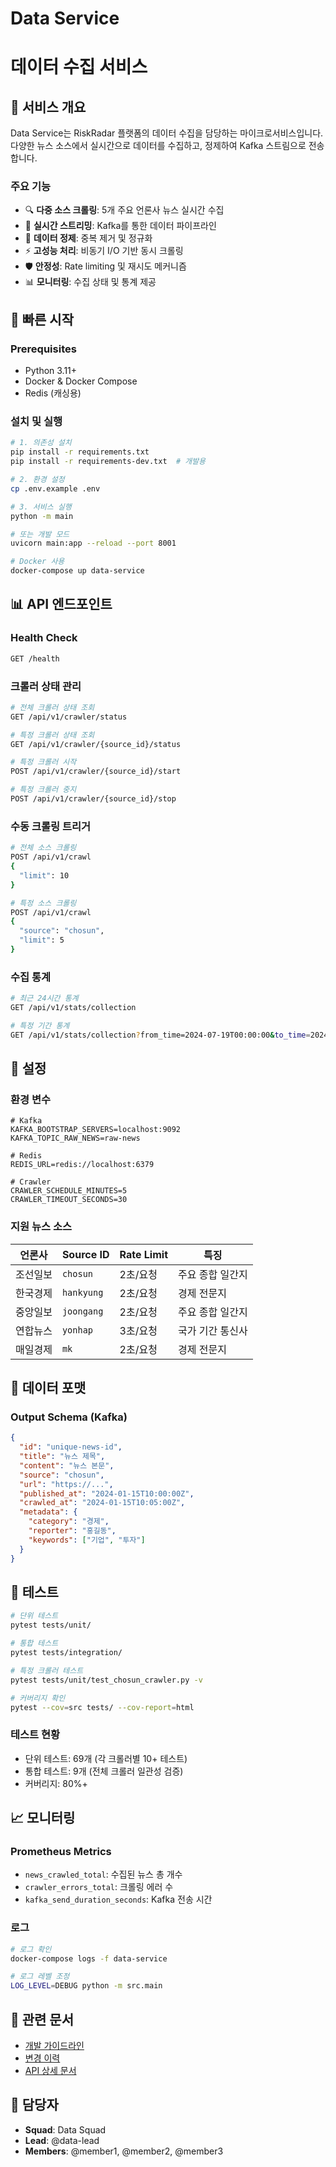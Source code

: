 # Data Service
# 데이터 수집 서비스

## 🎯 서비스 개요

Data Service는 RiskRadar 플랫폼의 데이터 수집을 담당하는 마이크로서비스입니다. 다양한 뉴스 소스에서 실시간으로 데이터를 수집하고, 정제하여 Kafka 스트림으로 전송합니다.

### 주요 기능
- 🔍 **다중 소스 크롤링**: 5개 주요 언론사 뉴스 실시간 수집
- 🔄 **실시간 스트리밍**: Kafka를 통한 데이터 파이프라인
- 🧹 **데이터 정제**: 중복 제거 및 정규화
- ⚡ **고성능 처리**: 비동기 I/O 기반 동시 크롤링
- 🛡️ **안정성**: Rate limiting 및 재시도 메커니즘
- 📊 **모니터링**: 수집 상태 및 통계 제공

## 🚀 빠른 시작

### Prerequisites
- Python 3.11+
- Docker & Docker Compose
- Redis (캐싱용)

### 설치 및 실행
```bash
# 1. 의존성 설치
pip install -r requirements.txt
pip install -r requirements-dev.txt  # 개발용

# 2. 환경 설정
cp .env.example .env

# 3. 서비스 실행
python -m main

# 또는 개발 모드
uvicorn main:app --reload --port 8001

# Docker 사용
docker-compose up data-service
```

## 📊 API 엔드포인트

### Health Check
```bash
GET /health
```

### 크롤러 상태 관리
```bash
# 전체 크롤러 상태 조회
GET /api/v1/crawler/status

# 특정 크롤러 상태 조회
GET /api/v1/crawler/{source_id}/status

# 특정 크롤러 시작
POST /api/v1/crawler/{source_id}/start

# 특정 크롤러 중지
POST /api/v1/crawler/{source_id}/stop
```

### 수동 크롤링 트리거
```bash
# 전체 소스 크롤링
POST /api/v1/crawl
{
  "limit": 10
}

# 특정 소스 크롤링
POST /api/v1/crawl
{
  "source": "chosun",
  "limit": 5
}
```

### 수집 통계
```bash
# 최근 24시간 통계
GET /api/v1/stats/collection

# 특정 기간 통계
GET /api/v1/stats/collection?from_time=2024-07-19T00:00:00&to_time=2024-07-19T23:59:59
```

## 🔧 설정

### 환경 변수
```env
# Kafka
KAFKA_BOOTSTRAP_SERVERS=localhost:9092
KAFKA_TOPIC_RAW_NEWS=raw-news

# Redis
REDIS_URL=redis://localhost:6379

# Crawler
CRAWLER_SCHEDULE_MINUTES=5
CRAWLER_TIMEOUT_SECONDS=30
```

### 지원 뉴스 소스
| 언론사 | Source ID | Rate Limit | 특징 |
|--------|-----------|------------|------|
| 조선일보 | `chosun` | 2초/요청 | 주요 종합 일간지 |
| 한국경제 | `hankyung` | 2초/요청 | 경제 전문지 |
| 중앙일보 | `joongang` | 2초/요청 | 주요 종합 일간지 |
| 연합뉴스 | `yonhap` | 3초/요청 | 국가 기간 통신사 |
| 매일경제 | `mk` | 2초/요청 | 경제 전문지 |

## 📝 데이터 포맷

### Output Schema (Kafka)
```json
{
  "id": "unique-news-id",
  "title": "뉴스 제목",
  "content": "뉴스 본문",
  "source": "chosun",
  "url": "https://...",
  "published_at": "2024-01-15T10:00:00Z",
  "crawled_at": "2024-01-15T10:05:00Z",
  "metadata": {
    "category": "경제",
    "reporter": "홍길동",
    "keywords": ["기업", "투자"]
  }
}
```

## 🧪 테스트

```bash
# 단위 테스트
pytest tests/unit/

# 통합 테스트
pytest tests/integration/

# 특정 크롤러 테스트
pytest tests/unit/test_chosun_crawler.py -v

# 커버리지 확인
pytest --cov=src tests/ --cov-report=html
```

### 테스트 현황
- 단위 테스트: 69개 (각 크롤러별 10+ 테스트)
- 통합 테스트: 9개 (전체 크롤러 일관성 검증)
- 커버리지: 80%+

## 📈 모니터링

### Prometheus Metrics
- `news_crawled_total`: 수집된 뉴스 총 개수
- `crawler_errors_total`: 크롤링 에러 수
- `kafka_send_duration_seconds`: Kafka 전송 시간

### 로그
```bash
# 로그 확인
docker-compose logs -f data-service

# 로그 레벨 조정
LOG_LEVEL=DEBUG python -m src.main
```

## 🔗 관련 문서

- [개발 가이드라인](CLAUDE.md)
- [변경 이력](CHANGELOG.md)
- [API 상세 문서](docs/api.md)

## 🤝 담당자

- **Squad**: Data Squad
- **Lead**: @data-lead
- **Members**: @member1, @member2, @member3